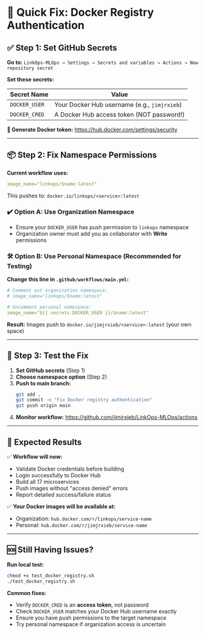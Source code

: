 # 🔧 Quick Fix: Docker Registry Authentication

## ✅ **Step 1: Set GitHub Secrets**

**Go to:** `LinkOps-MLOps → Settings → Secrets and variables → Actions → New repository secret`

**Set these secrets:**

| Secret Name | Value |
|-------------|-------|
| `DOCKER_USER` | Your Docker Hub username (e.g., `jimjrxieb`) |
| `DOCKER_CRED` | A Docker Hub access token (NOT password!) |

**🔐 Generate Docker token:** https://hub.docker.com/settings/security

---

## 📦 **Step 2: Fix Namespace Permissions**

**Current workflow uses:**
```yaml
image_name="linkops/$name:latest"
```

This pushes to: `docker.io/linkops/<service>:latest`

### ✔️ **Option A: Use Organization Namespace**
- Ensure your `DOCKER_USER` has push permission to `linkops` namespace
- Organization owner must add you as collaborator with **Write** permissions

### 🛠️ **Option B: Use Personal Namespace (Recommended for Testing)**

**Change this line in `.github/workflows/main.yml`:**
```yaml
# Comment out organization namespace:
# image_name="linkops/$name:latest"

# Uncomment personal namespace:
image_name="${{ secrets.DOCKER_USER }}/$name:latest"
```

**Result:** Images push to `docker.io/jimjrxieb/<service>:latest` (your own space)

---

## 🚀 **Step 3: Test the Fix**

1. **Set GitHub secrets** (Step 1)
2. **Choose namespace option** (Step 2) 
3. **Push to main branch:**
   ```bash
   git add .
   git commit -m "Fix Docker registry authentication"
   git push origin main
   ```
4. **Monitor workflow:** https://github.com/jimjrxieb/LinkOps-MLOps/actions

---

## 🎯 **Expected Results**

✅ **Workflow will now:**
- Validate Docker credentials before building
- Login successfully to Docker Hub
- Build all 17 microservices 
- Push images without "access denied" errors
- Report detailed success/failure status

✅ **Your Docker images will be available at:**
- Organization: `hub.docker.com/r/linkops/service-name`
- Personal: `hub.docker.com/r/jimjrxieb/service-name`

---

## 🆘 **Still Having Issues?**

**Run local test:**
```bash
chmod +x test_docker_registry.sh
./test_docker_registry.sh
```

**Common fixes:**
- Verify `DOCKER_CRED` is an **access token**, not password
- Check `DOCKER_USER` matches your Docker Hub username exactly
- Ensure you have push permissions to the target namespace
- Try personal namespace if organization access is uncertain 